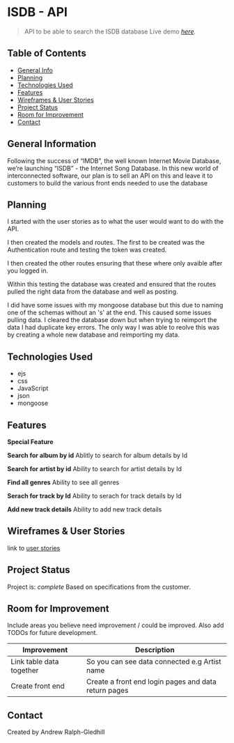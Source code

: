 # ISDB - API

> API to be able to search the ISDB database
> Live demo [_here_](https://c3-deployment.herokuapp.com/).

## Table of Contents

- [General Info](#general-information)
- [Planning](#planning)
- [Technologies Used](#technologies-used)
- [Features](#features)
- [Wireframes & User Stories](#wireframe&user-stories)
- [Project Status](#project-status)
- [Room for Improvement](#room-for-improvement)
- [Contact](#contact)

## General Information

Following the success of “IMDB”, the well known Internet Movie Database, we’re launching
“ISDB” - the Internet Song Database. In this new world of interconnected software, our plan
is to sell an API on this and leave it to customers to build the various front ends needed to
use the database

## Planning

I started with the user stories as to what the user would want to do with the API. 

I then created the models and routes. The first to be created was the Authentication route
and testing the token was created. 

I then created the other routes ensuring that these where only avaible after you logged in. 

Within this testing the database was created and ensured that the routes pulled the right data
from the database and well as posting.

I did have some issues with my mongoose database but this due to naming one of the schemas without 
an 's' at the end. This caused some issues pulling data. 
I cleared the database down but when trying to reimport the data I had duplicate key errors. The only
way I was able to reolve this was by creating a whole new database and reimporting my data. 

## Technologies Used

- ejs
- css
- JavaScript
- json
- mongoose

## Features

**Special Feature**

**Search for album by id**
Ablitly to search for album details by Id

**Search for artist by id**
Ability to search for artist details by Id

**Find all genres**
Ability to see all genres

**Serach for track by Id**
Ability to serach for track details by Id

**Add new track details**
Ability to add new track details

## Wireframes & User Stories

link to [user stories](https://miro.com/app/board/uXjVOUPE7Ys=/?invite_link_id=124895431401)

## Project Status

Project is: _complete_
Based on specifications from the customer.

## Room for Improvement

Include areas you believe need improvement / could be improved. Also add TODOs for future development.

| Improvement               | Description                                                                   |
| ------------------------- | ----------------------------------------------------------------------------- |
| Link table data together              | So you can see data connected e.g Artist name                        |
| Create front end           | Create a front end login pages and data return pages                           |



## Contact

Created by Andrew Ralph-Gledhill

